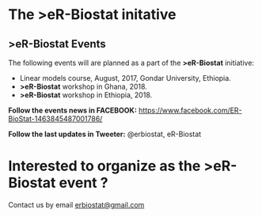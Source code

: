 # The >eR-Biostat initative
## >eR-Biostat Events

The following events will are planned as a part of the **>eR-Biostat**  initiative:
* Linear models course, August, 2017, Gondar University, Ethiopia.
* **>eR-Biostat**  workshop in Ghana, 2018.
* **>eR-Biostat**  workshop in Ethiopia, 2018.


**Follow the events news in FACEBOOK:** https://www.facebook.com/ER-BioStat-1463845487001786/

**Follow the last updates in Tweeter:** @erbiostat, eR-Biostat

# Interested to organize as the **>eR-Biostat**  event ?
Contact us by email erbiostat@gmail.com



